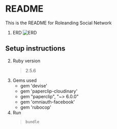 # README

This is the README for Roleanding Social Network

1. ERD
    ![ERD](https://www.lucidchart.com/publicSegments/view/7a70c68f-9f12-4e03-bdbd-d69c39a9b4bb/image.png)

## Setup instructions 
2. Ruby version
    > 2.5.6
3. Gems used
    * gem 'devise'
    * gem 'paperclip-cloudinary'
    * gem "paperclip", "~> 6.0.0"
    * gem 'omniauth-facebook'
    * gem 'rubocop'
4. Run 
    > `bundle`
